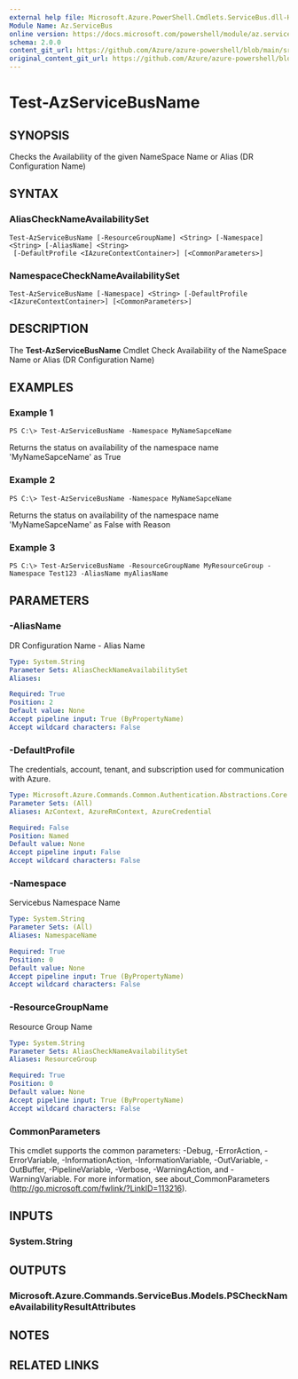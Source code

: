 ```yaml
---
external help file: Microsoft.Azure.PowerShell.Cmdlets.ServiceBus.dll-Help.xml
Module Name: Az.ServiceBus
online version: https://docs.microsoft.com/powershell/module/az.servicebus/test-azservicebusname
schema: 2.0.0
content_git_url: https://github.com/Azure/azure-powershell/blob/main/src/ServiceBus/ServiceBus/help/Test-AzServiceBusName.md
original_content_git_url: https://github.com/Azure/azure-powershell/blob/main/src/ServiceBus/ServiceBus/help/Test-AzServiceBusName.md
---
```


# Test-AzServiceBusName

## SYNOPSIS
Checks the Availability of the given NameSpace Name or Alias (DR Configuration Name) 

## SYNTAX

### AliasCheckNameAvailabilitySet
```
Test-AzServiceBusName [-ResourceGroupName] <String> [-Namespace] <String> [-AliasName] <String>
 [-DefaultProfile <IAzureContextContainer>] [<CommonParameters>]
```

### NamespaceCheckNameAvailabilitySet
```
Test-AzServiceBusName [-Namespace] <String> [-DefaultProfile <IAzureContextContainer>] [<CommonParameters>]
```

## DESCRIPTION
The **Test-AzServiceBusName** Cmdlet Check Availability of the NameSpace Name or Alias (DR Configuration Name)

## EXAMPLES

### Example 1
```
PS C:\> Test-AzServiceBusName -Namespace MyNameSapceName
```

Returns the status on availability of the namespace name 'MyNameSapceName' as True

### Example 2
```
PS C:\> Test-AzServiceBusName -Namespace MyNameSapceName
```

Returns the status on availability of the namespace name 'MyNameSapceName' as False with Reason

### Example 3
```
PS C:\> Test-AzServiceBusName -ResourceGroupName MyResourceGroup -Namespace Test123 -AliasName myAliasName
```

## PARAMETERS

### -AliasName
DR Configuration Name - Alias Name

```yaml
Type: System.String
Parameter Sets: AliasCheckNameAvailabilitySet
Aliases:

Required: True
Position: 2
Default value: None
Accept pipeline input: True (ByPropertyName)
Accept wildcard characters: False
```

### -DefaultProfile
The credentials, account, tenant, and subscription used for communication with Azure.

```yaml
Type: Microsoft.Azure.Commands.Common.Authentication.Abstractions.Core.IAzureContextContainer
Parameter Sets: (All)
Aliases: AzContext, AzureRmContext, AzureCredential

Required: False
Position: Named
Default value: None
Accept pipeline input: False
Accept wildcard characters: False
```

### -Namespace
Servicebus Namespace Name

```yaml
Type: System.String
Parameter Sets: (All)
Aliases: NamespaceName

Required: True
Position: 0
Default value: None
Accept pipeline input: True (ByPropertyName)
Accept wildcard characters: False
```

### -ResourceGroupName
Resource Group Name

```yaml
Type: System.String
Parameter Sets: AliasCheckNameAvailabilitySet
Aliases: ResourceGroup

Required: True
Position: 0
Default value: None
Accept pipeline input: True (ByPropertyName)
Accept wildcard characters: False
```

### CommonParameters
This cmdlet supports the common parameters: -Debug, -ErrorAction, -ErrorVariable, -InformationAction, -InformationVariable, -OutVariable, -OutBuffer, -PipelineVariable, -Verbose, -WarningAction, and -WarningVariable. For more information, see about_CommonParameters (http://go.microsoft.com/fwlink/?LinkID=113216).

## INPUTS

### System.String

## OUTPUTS

### Microsoft.Azure.Commands.ServiceBus.Models.PSCheckNameAvailabilityResultAttributes

## NOTES

## RELATED LINKS
